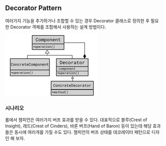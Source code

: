 ## Decorator Pattern

여러가지 기능을 추가하거나 조합할 수 있는 경우 Decorator 클래스로 정의한 후 
필요한 Decorator 객체를 조합해서 사용하는 설계 방법이다. 

![decorator](decorator.png)

### 시나리오
 
롤에서 챔피언은 여러가지 버프 효과를 받을 수 있다.
대표적으로 블루(Crest of Insight), 레드(Crest of Cinders), 바론 버프(Hand of Baron) 등이 있는데 해당 효과들은
동시에 여러개를 가질 수도 있다.
챔피언의 버프 상태를 데코레이터 패턴으로 디자인 해 보자.